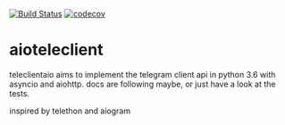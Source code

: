 [![Build Status](https://travis-ci.org/elmcrest/async-telegram-client.svg?branch=master)](https://travis-ci.org/elmcrest/async-telegram-client) [![codecov](https://codecov.io/gh/elmcrest/aioteleclient/branch/master/graph/badge.svg)](https://codecov.io/gh/elmcrest/aioteleclient)
# aioteleclient
teleclientaio aims to implement the telegram client api in python 3.6 with asyncio and aiohttp. docs are following maybe, or just have a look at the tests.

inspired by telethon and aiogram
